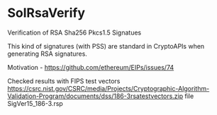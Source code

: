 # SolRsaVerify

Verification of RSA Sha256 Pkcs1.5 Signatues

This kind of signatures (with PSS) are standard in CryptoAPIs when generating RSA signatures.

Motivation - https://github.com/ethereum/EIPs/issues/74

Checked results with FIPS test vectors https://csrc.nist.gov/CSRC/media/Projects/Cryptographic-Algorithm-Validation-Program/documents/dss/186-3rsatestvectors.zip file SigVer15_186-3.rsp
